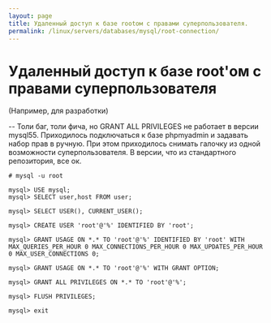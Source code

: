 ```yaml
---
layout: page
title: Удаленный доступ к базе rootом с правами суперпользователя.
permalink: /linux/servers/databases/mysql/root-connection/
---
```


# Удаленный доступ к базе root'ом с правами суперпользователя

(Например, для разработки)

-- Толи баг, толи фича, но GRANT ALL PRIVILEGES не работает в версии mysql55. Приходилось подключаться к базе phpmyadmin и задавать набор прав в ручную. При этом приходилось снимать галочку из одной возможности суперпользователя. В версии, что из стандартного репозитория, все ок.

    # mysql -u root

    mysql> USE mysql;
    mysql> SELECT user,host FROM user;

    mysql> SELECT USER(), CURRENT_USER();

    mysql> CREATE USER 'root'@'%' IDENTIFIED BY 'root';

    mysql> GRANT USAGE ON *.* TO 'root'@'%' IDENTIFIED BY 'root' WITH MAX_QUERIES_PER_HOUR 0 MAX_CONNECTIONS_PER_HOUR 0 MAX_UPDATES_PER_HOUR 0 MAX_USER_CONNECTIONS 0;

    mysql> GRANT USAGE ON *.* TO 'root'@'%' WITH GRANT OPTION;

    mysql> GRANT ALL PRIVILEGES ON *.* TO 'root'@'%';

    mysql> FLUSH PRIVILEGES;

    mysql> exit
